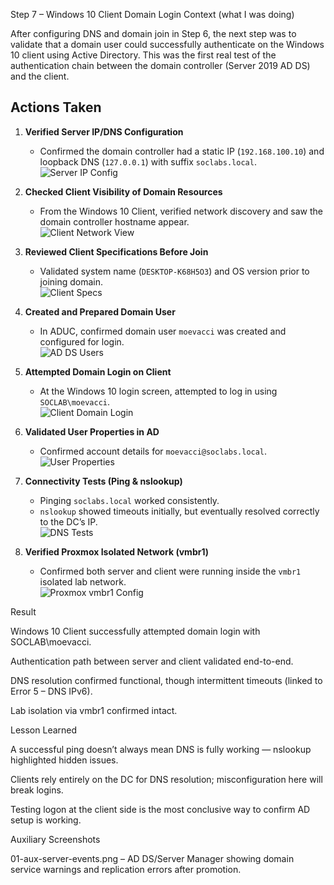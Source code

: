 Step 7 – Windows 10 Client Domain Login
Context (what I was doing)

After configuring DNS and domain join in Step 6, the next step was to validate that a domain user could successfully authenticate on the Windows 10 client using Active Directory. This was the first real test of the authentication chain between the domain controller (Server 2019 AD DS) and the client.

## Actions Taken  

1. **Verified Server IP/DNS Configuration**  
   - Confirmed the domain controller had a static IP (`192.168.100.10`) and loopback DNS (`127.0.0.1`) with suffix `soclabs.local`.  
   ![Server IP Config](Step-7/01-server-ipconfig.png)  

2. **Checked Client Visibility of Domain Resources**  
   - From the Windows 10 Client, verified network discovery and saw the domain controller hostname appear.  
   ![Client Network View](Step-7/02-client-network-view.png)  

3. **Reviewed Client Specifications Before Join**  
   - Validated system name (`DESKTOP-K68H5O3`) and OS version prior to joining domain.  
   ![Client Specs](Step-7/03-client-specs.png)  

4. **Created and Prepared Domain User**  
   - In ADUC, confirmed domain user `moevacci` was created and configured for login.  
   ![AD DS Users](Step-7/04-ad-ds-users.png)  

5. **Attempted Domain Login on Client**  
   - At the Windows 10 login screen, attempted to log in using `SOCLAB\moevacci`.  
   ![Client Domain Login](Step-7/05-client-domain-login.png)  

6. **Validated User Properties in AD**  
   - Confirmed account details for `moevacci@soclabs.local`.  
   ![User Properties](Step-7/06-user-properties.png)  

7. **Connectivity Tests (Ping & nslookup)**  
   - Pinging `soclabs.local` worked consistently.  
   - `nslookup` showed timeouts initially, but eventually resolved correctly to the DC’s IP.  
   ![DNS Tests](Step-7/07-dns-tests.png)  

8. **Verified Proxmox Isolated Network (vmbr1)**  
   - Confirmed both server and client were running inside the `vmbr1` isolated lab network.  
   ![Proxmox vmbr1 Config](Step-7/08-vmbr1-config.png)  

Result

Windows 10 Client successfully attempted domain login with SOCLAB\moevacci.

Authentication path between server and client validated end-to-end.

DNS resolution confirmed functional, though intermittent timeouts (linked to Error 5 – DNS IPv6).

Lab isolation via vmbr1 confirmed intact.

Lesson Learned

A successful ping doesn’t always mean DNS is fully working — nslookup highlighted hidden issues.

Clients rely entirely on the DC for DNS resolution; misconfiguration here will break logins.

Testing logon at the client side is the most conclusive way to confirm AD setup is working.

Auxiliary Screenshots

01-aux-server-events.png – AD DS/Server Manager showing domain service warnings and replication errors after promotion.
